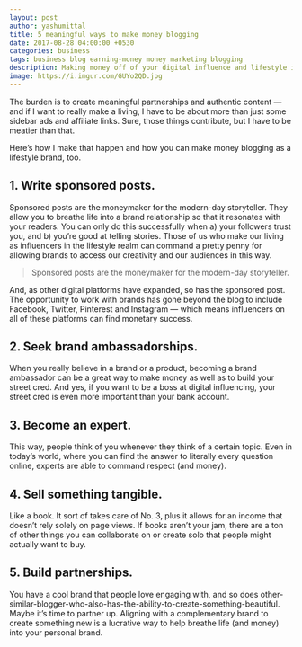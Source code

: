 ```yaml
---
layout: post
author: yashumittal
title: 5 meaningful ways to make money blogging
date: 2017-08-28 04:00:00 +0530
categories: business
tags: business blog earning-money money marketing blogging
description: Making money off of your digital influence and lifestyle is possible. Learn how to make money blogging as a lifestyle brand.
image: https://i.imgur.com/GUYo2QD.jpg
---
```


The burden is to create meaningful partnerships and authentic content — and if I want to really make a living, I have to be about more than just some sidebar ads and affiliate links. Sure, those things contribute, but I have to be meatier than that.

Here’s how I make that happen and how you can make money blogging as a lifestyle brand, too.

## 1. Write sponsored posts.

Sponsored posts are the moneymaker for the modern-day storyteller. They allow you to breathe life into a brand relationship so that it resonates with your readers. You can only do this successfully when a) your followers trust you, and b) you’re good at telling stories. Those of us who make our living as influencers in the lifestyle realm can command a pretty penny for allowing brands to access our creativity and our audiences in this way.

<blockquote>
Sponsored posts are the moneymaker for the modern-day storyteller.
</blockquote>

And, as other digital platforms have expanded, so has the sponsored post. The opportunity to work with brands has gone beyond the blog to include Facebook, Twitter, Pinterest and Instagram — which means influencers on all of these platforms can find monetary success.

## 2. Seek brand ambassadorships.

When you really believe in a brand or a product, becoming a brand ambassador can be a great way to make money as well as to build your street cred. And yes, if you want to be a boss at digital influencing, your street cred is even more important than your bank account.

## 3. Become an expert.

This way, people think of you whenever they think of a certain topic. Even in today’s world, where you can find the answer to literally every question online, experts are able to command respect (and money).

## 4. Sell something tangible.

Like a book. It sort of takes care of No. 3, plus it allows for an income that doesn’t rely solely on page views. If books aren’t your jam, there are a ton of other things you can collaborate on or create solo that people might actually want to buy.

## 5. Build partnerships.

You have a cool brand that people love engaging with, and so does other-similar-blogger-who-also-has-the-ability-to-create-something-beautiful. Maybe it’s time to partner up. Aligning with a complementary brand to create something new is a lucrative way to help breathe life (and money) into your personal brand.
